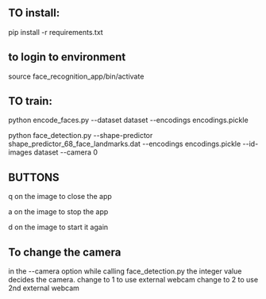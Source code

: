 ## TO install:

pip install -r requirements.txt

## to login to environment 
source face_recognition_app/bin/activate

## TO train:

python encode_faces.py --dataset dataset --encodings encodings.pickle

python face_detection.py --shape-predictor shape_predictor_68_face_landmarks.dat --encodings encodings.pickle --id-images dataset --camera 0

## BUTTONS
q on the image to close the app

a on the image to stop the app

d on the image to start it again

## To change the camera

in the --camera option while calling face_detection.py 
the integer value decides the camera.
change to 1 to use external webcam 
change to 2 to use 2nd external webcam
